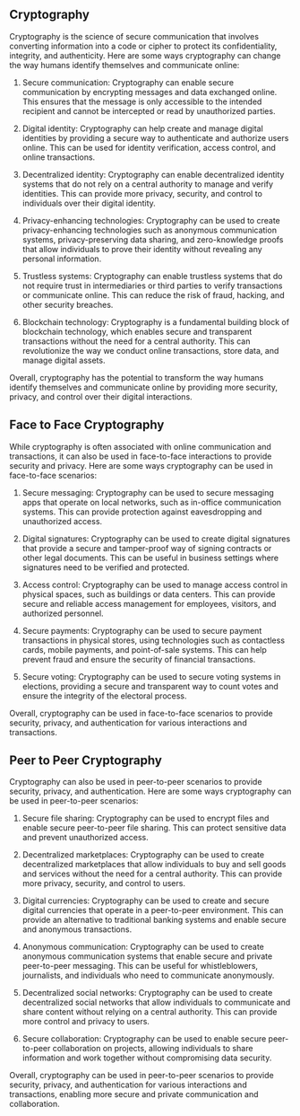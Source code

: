 ## Cryptography

Cryptography is the science of secure communication that involves converting information into a code or cipher to protect its confidentiality, integrity, and authenticity. Here are some ways cryptography can change the way humans identify themselves and communicate online:

1. Secure communication: Cryptography can enable secure communication by encrypting messages and data exchanged online. This ensures that the message is only accessible to the intended recipient and cannot be intercepted or read by unauthorized parties.

2. Digital identity: Cryptography can help create and manage digital identities by providing a secure way to authenticate and authorize users online. This can be used for identity verification, access control, and online transactions.

3. Decentralized identity: Cryptography can enable decentralized identity systems that do not rely on a central authority to manage and verify identities. This can provide more privacy, security, and control to individuals over their digital identity.

4. Privacy-enhancing technologies: Cryptography can be used to create privacy-enhancing technologies such as anonymous communication systems, privacy-preserving data sharing, and zero-knowledge proofs that allow individuals to prove their identity without revealing any personal information.

5. Trustless systems: Cryptography can enable trustless systems that do not require trust in intermediaries or third parties to verify transactions or communicate online. This can reduce the risk of fraud, hacking, and other security breaches.

6. Blockchain technology: Cryptography is a fundamental building block of blockchain technology, which enables secure and transparent transactions without the need for a central authority. This can revolutionize the way we conduct online transactions, store data, and manage digital assets.

Overall, cryptography has the potential to transform the way humans identify themselves and communicate online by providing more security, privacy, and control over their digital interactions.



## Face to Face Cryptography

While cryptography is often associated with online communication and transactions, it can also be used in face-to-face interactions to provide security and privacy. Here are some ways cryptography can be used in face-to-face scenarios:

1. Secure messaging: Cryptography can be used to secure messaging apps that operate on local networks, such as in-office communication systems. This can provide protection against eavesdropping and unauthorized access.

2. Digital signatures: Cryptography can be used to create digital signatures that provide a secure and tamper-proof way of signing contracts or other legal documents. This can be useful in business settings where signatures need to be verified and protected.

3. Access control: Cryptography can be used to manage access control in physical spaces, such as buildings or data centers. This can provide secure and reliable access management for employees, visitors, and authorized personnel.

4. Secure payments: Cryptography can be used to secure payment transactions in physical stores, using technologies such as contactless cards, mobile payments, and point-of-sale systems. This can help prevent fraud and ensure the security of financial transactions.

5. Secure voting: Cryptography can be used to secure voting systems in elections, providing a secure and transparent way to count votes and ensure the integrity of the electoral process.

Overall, cryptography can be used in face-to-face scenarios to provide security, privacy, and authentication for various interactions and transactions.



## Peer to Peer Cryptography

Cryptography can also be used in peer-to-peer scenarios to provide security, privacy, and authentication. Here are some ways cryptography can be used in peer-to-peer scenarios:

1. Secure file sharing: Cryptography can be used to encrypt files and enable secure peer-to-peer file sharing. This can protect sensitive data and prevent unauthorized access.

2. Decentralized marketplaces: Cryptography can be used to create decentralized marketplaces that allow individuals to buy and sell goods and services without the need for a central authority. This can provide more privacy, security, and control to users.

3. Digital currencies: Cryptography can be used to create and secure digital currencies that operate in a peer-to-peer environment. This can provide an alternative to traditional banking systems and enable secure and anonymous transactions.

4. Anonymous communication: Cryptography can be used to create anonymous communication systems that enable secure and private peer-to-peer messaging. This can be useful for whistleblowers, journalists, and individuals who need to communicate anonymously.

5. Decentralized social networks: Cryptography can be used to create decentralized social networks that allow individuals to communicate and share content without relying on a central authority. This can provide more control and privacy to users.

6. Secure collaboration: Cryptography can be used to enable secure peer-to-peer collaboration on projects, allowing individuals to share information and work together without compromising data security.

Overall, cryptography can be used in peer-to-peer scenarios to provide security, privacy, and authentication for various interactions and transactions, enabling more secure and private communication and collaboration.


